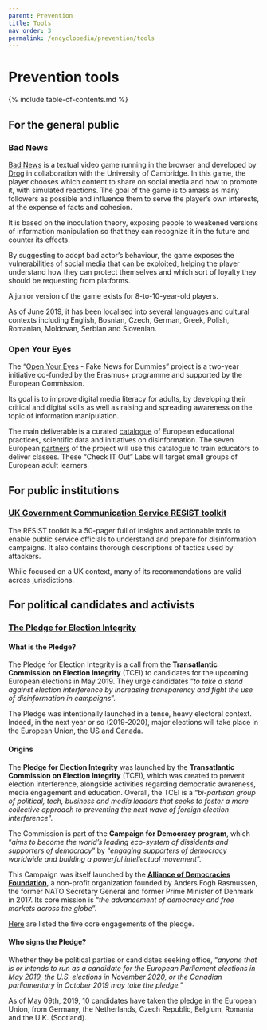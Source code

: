 ```yaml
---
parent: Prevention
title: Tools
nav_order: 3
permalink: /encyclopedia/prevention/tools
---
```


# Prevention tools

{% include table-of-contents.md %}

## For the general public

### Bad News

[Bad News](https://getbadnews.com/#intro) is a textual video game running in the browser and developed by [Drog](/encyclopedia/prevention/actors) in collaboration with the University of Cambridge. In this game, the player chooses which content to share on social media and how to promote it, with simulated reactions. The goal of the game is to amass as many followers as possible and influence them to serve the player’s own interests, at the expense of facts and cohesion.

It is based on the inoculation theory, exposing people to weakened versions of information manipulation so that they can recognize it in the future and counter its effects.

By suggesting to adopt bad actor’s behaviour, the game exposes the vulnerabilities of social media that can be exploited, helping the player understand how they can protect themselves and which sort of loyalty they should be requesting from platforms.

A junior version of the game exists for 8-to-10-year-old players.

As of June 2019, it has been localised into several languages and cultural contexts including English, Bosnian, Czech, German, Greek, Polish, Romanian, Moldovan, Serbian and Slovenian.

### Open Your Eyes

The “[Open Your Eyes](https://www.openyoureyes.info/en/about/) - Fake News for Dummies” project is a two-year initiative co-funded by the Erasmus+ programme and supported by the European Commission.

Its goal is to improve digital media literacy for adults, by developing their critical and digital skills as well as raising and spreading awareness on the topic of information manipulation.

The main deliverable is a curated [catalogue](https://www.openyoureyes.info/en/database/list) of European educational practices, scientific data and initiatives on disinformation. The seven European [partners](https://www.openyoureyes.info/en/partners) of the project will use this catalogue to train educators to deliver classes. These “Check IT Out” Labs will target small groups of European adult learners.


## For public institutions

### [UK Government Communication Service RESIST toolkit](https://gcs.civilservice.gov.uk/wp-content/uploads/2019/03/RESIST_Toolkit.pdf)

The RESIST toolkit is a 50-pager full of insights and actionable tools to enable public service officials to understand and prepare for disinformation campaigns. It also contains thorough descriptions of tactics used by attackers.

While focused on a UK context, many of its recommendations are valid across jurisdictions.


## For political candidates and activists

### [The Pledge for Election Integrity](https://electionpledge.org/)

#### What is the Pledge?

The Pledge for Election Integrity is a call from the  **Transatlantic Commission on Election Integrity** (TCEI) to candidates for the upcoming European elections in May 2019. They urge candidates “_to take a stand against election interference by increasing transparency and fight the use of disinformation in campaigns_”.

The Pledge was intentionally launched in a tense, heavy electoral context. Indeed, in the next year or so (2019-2020), major elections will take place in the European Union, the US and Canada.

#### Origins

The **Pledge for Election Integrity** was launched by the **Transatlantic Commission on Election Integrity** (TCEI), which was created to prevent election interference, alongside activities regarding democratic awareness, media engagement and education. Overall, the TCEI is a “_bi-partisan group of political, tech, business and media leaders that seeks to foster a more collective approach to preventing the next wave of foreign election interference_”.

The Commission is part of the **Campaign for Democracy program**, which “_aims to become the world’s leading eco-system of dissidents and supporters of democracy_” by “_engaging supporters of democracy worldwide and building a powerful intellectual movement_”.

This Campaign was itself launched by the [**Alliance of Democracies Foundation**](http://www.allianceofdemocracies.org/),  a non-profit organization founded by Anders Fogh Rasmussen, the former NATO Secretary General and former Prime Minister of Denmark in 2017. Its core mission is “_the advancement of democracy and free markets across the globe_”.

[Here](https://electionpledge.org/#) are listed the five core engagements of the pledge.

#### Who signs the Pledge?

Whether they be political parties or candidates seeking office, “_anyone that is or intends to run as a candidate for the European Parliament elections in May 2019, the U.S. elections in November 2020, or the Canadian parliamentary in October 2019 may take the pledge._”

As of May 09th, 2019, 10 candidates have taken the pledge in the European Union, from Germany, the Netherlands, Czech Republic, Belgium, Romania and the U.K. (Scotland).
